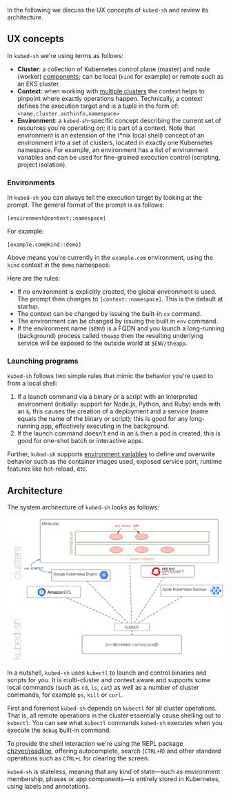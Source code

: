 In the following we discuss the UX concepts of `kubed-sh` and review its architecture.


## UX concepts

In `kubed-sh` we're using terms as follows:

- **Cluster**: a collection of Kubernetes control plane (master) and node (worker) [components](https://kubernetes.io/docs/concepts/overview/components/); can be local (`kind` for example) or remote such as an EKS cluster.
- **Context**: when working with [multiple clusters](https://kubernetes.io/docs/tasks/access-application-cluster/configure-access-multiple-clusters/) the context helps to pinpoint where exactly operations happen. Technically, a context defines the execution target and is a tuple in the form of: `<name,cluster,authinfo,namespace>` 
- **Environment**: a `kubed-sh`-specific concept describing the current set of resources you're operating on; it is part of a context. Note that environment is an extension of the (*nix local shell) concept of an environment into a set of clusters, located in exactly one Kubernetes namespace. For example, an environment has a list of environment variables and can be used for fine-grained execution control (scripting, project isolation).

### Environments

In `kubed-sh` you can always tell the execution target by looking at the prompt. The general format of the prompt is as follows:

```
[environment@context::namespace]
```

For example:

```
[example.com@kind::demo]
```

Above means you're currently in the `example.com` environment, using the `kind` context in the `demo` namespace.

Here are the rules:

- If no environment is explicitly created, the global environment is used. The prompt then changes to `[context::namespace]`. This is the default at startup.
- The context can be changed by issuing the built-in `cx` command.
- The environment can be changed by issuing the built in `env` command.
- If the environment name (`$ENV`) is a FQDN and you launch a long-running (background) process called `theapp` then the resulting underlying service will be exposed to the outside world at `$ENV/theapp`.

### Launching programs

`kubed-sh` follows two simple rules that mimic the behavior you're used to from a local shell:

1. If a launch command via a binary or a script with an interpreted environment (initially: support for Node.js, Python, and Ruby) ends with an `&`, this causes the creation of a deployment and a service (name equals the name of the binary or script); this is good for any long-running app, effectively executing in the background.
1. If the launch command doesn't end in an `&` then a pod is created; this is good for one-shot batch or interactive apps.

 Further, `kubed-sh` supports [environment variables](../use/#environment-variables) to define and overwrite behavior such as the container
images used, exposed service port, runtime features like hot-reload, etc.


## Architecture

The system architecture of `kubed-sh` looks as follows:

![kubed-sh system architecture](img/kubed-sh-arch.png)

In a nutshell, `kubed-sh` uses `kubectl` to launch and control binaries and scripts for you. It is multi-cluster and context aware and supports some local commands (such as `cd`, `ls`, `cat`) as well as a number of cluster commands, for example `ps`, `kill` or `curl`.


First and foremost `kubed-sh` depends on `kubectl` for all cluster operations. That is, all remote operations in the cluster essentially cause shelling out to `kubectl`. You can see what `kubectl` commands `kubed-sh` executes when you execute the `debug` built-in command.

To provide the shell interaction we're using the REPL package [chzyer/readline](https://github.com/chzyer/readline), offering autocomplete, search (`CTRL+R`) and other standard operations such as `CTRL+L` for clearing the screen.

`kubed-sh` is stateless, meaning that any kind of state—such as environment membership, phases or app components—is entirely stored in Kubernetes, using labels and annotations.

